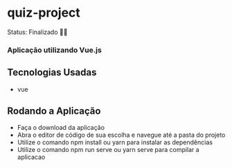 # quiz-project

Status: Finalizado 👌🏼


### Aplicação utilizando Vue.js

## Tecnologias Usadas
+ vue

## Rodando a Aplicação
+ Faça o download da aplicação
+ Abra o editor de código de sua escolha e navegue até a pasta do projeto
+ Utilize o comando npm install ou yarn para instalar as dependências
+ Utilize o comando npm run serve ou yarn serve para compilar a aplicacao
